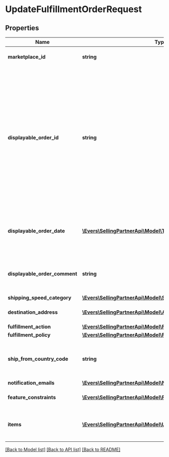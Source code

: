 # UpdateFulfillmentOrderRequest

## Properties
Name | Type | Description | Notes
------------ | ------------- | ------------- | -------------
**marketplace_id** | **string** | The marketplace the fulfillment order is placed against. | [optional] 
**displayable_order_id** | **string** | A fulfillment order identifier that the seller creates. This value displays as the order identifier in recipient-facing materials such as the outbound shipment packing slip. The value of DisplayableOrderId should match the order identifier that the seller provides to the recipient. The seller can use the SellerFulfillmentOrderId for this value or they can specify an alternate value if they want the recipient to reference an alternate order identifier. | [optional] 
**displayable_order_date** | [**\Evers\SellingPartnerApi\Model\Timestamp**](Timestamp.md) | The date and time of the fulfillment order. Displays as the order date in recipient-facing materials such as the outbound shipment packing slip. | [optional] 
**displayable_order_comment** | **string** | Order-specific text that appears in recipient-facing materials such as the outbound shipment packing slip. | [optional] 
**shipping_speed_category** | [**\Evers\SellingPartnerApi\Model\ShippingSpeedCategory**](ShippingSpeedCategory.md) |  | [optional] 
**destination_address** | [**\Evers\SellingPartnerApi\Model\Address**](Address.md) | The destination address for the fulfillment order. | [optional] 
**fulfillment_action** | [**\Evers\SellingPartnerApi\Model\FulfillmentAction**](FulfillmentAction.md) |  | [optional] 
**fulfillment_policy** | [**\Evers\SellingPartnerApi\Model\FulfillmentPolicy**](FulfillmentPolicy.md) |  | [optional] 
**ship_from_country_code** | **string** | The two-character country code for the country from which the fulfillment order ships. Must be in ISO 3166-1 alpha-2 format. | [optional] 
**notification_emails** | [**\Evers\SellingPartnerApi\Model\NotificationEmailList**](NotificationEmailList.md) |  | [optional] 
**feature_constraints** | [**\Evers\SellingPartnerApi\Model\FeatureSettings[]**](FeatureSettings.md) | A list of features and their fulfillment policies to apply to the order. | [optional] 
**items** | [**\Evers\SellingPartnerApi\Model\UpdateFulfillmentOrderItemList**](UpdateFulfillmentOrderItemList.md) | A list of items to include in the fulfillment order preview, including quantity. | [optional] 

[[Back to Model list]](../README.md#documentation-for-models) [[Back to API list]](../README.md#documentation-for-api-endpoints) [[Back to README]](../README.md)


